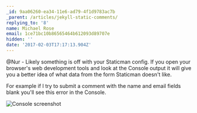 ```yaml
---
_id: 9aa06260-ea34-11e6-ad79-4f1d9783ac7b
_parent: /articles/jekyll-static-comments/
replying_to: '8'
name: Michael Rose
email: 1ce71bc10b86565464b612093d89707e
hidden: ''
date: '2017-02-03T17:17:13.904Z'
---
```


@Nur - Likely something is off with your Staticman config. If you open your browser's web development tools and look at the Console output it will give you a better idea of what data from the form Staticman doesn't like.

For example if I try to submit a comment with the name and email fields blank you'll see this error in the Console.

![Console screenshot](https://i.imgur.com/xW4WJWh.jpg)
